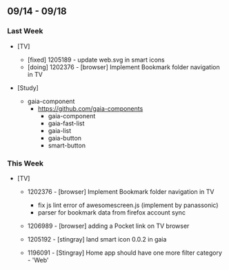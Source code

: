 ## 09/14 - 09/18 ##

### Last Week ###

* [TV]
    - [fixed] 1205189 - update web.svg in smart icons
    - [doing] 1202376 - [browser] Implement Bookmark folder navigation in TV

* [Study]
  - gaia-component
      * https://github.com/gaia-components
          - gaia-component
          - gaia-fast-list
          - gaia-list
          - gaia-button
          - smart-button

### This Week ###

* [TV]
    - 1202376 - [browser] Implement Bookmark folder navigation in TV
      * fix js lint error of awesomescreen.js (implement by panassonic)
      * parser for bookmark data from firefox account sync

    - 1206989 - [browser] adding a Pocket link on TV browser
    - 1205192 - [stingray] land smart icon 0.0.2 in gaia
    - 1196091 - [Stingray] Home app should have one more filter category - 'Web'

